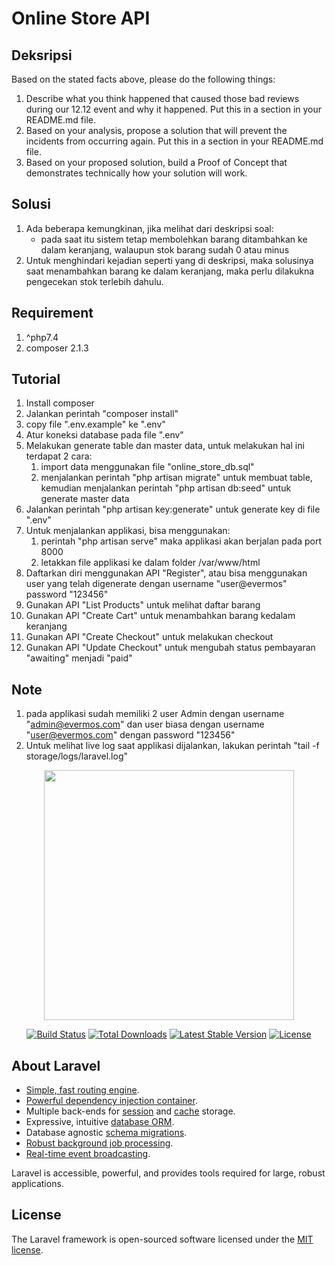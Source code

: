 # Online Store API

## Deksripsi
Based on the stated facts above, please do the following things:
1. Describe what you think happened that caused those bad reviews during our 12.12 event and why it happened. Put this in a section in
   your README.md file.
2. Based on your analysis, propose a solution that will prevent the incidents from occurring again. Put this in a section in your README.md
   file.
3. Based on your proposed solution, build a Proof of Concept that demonstrates technically how your solution will work.

## Solusi
1. Ada beberapa kemungkinan, jika melihat dari deskripsi soal:
   - pada saat itu sistem tetap membolehkan barang ditambahkan ke dalam keranjang, walaupun stok barang sudah 0 atau minus
2. Untuk menghindari kejadian seperti yang di deskripsi, maka solusinya saat menambahkan barang ke dalam keranjang, maka perlu dilakukna pengecekan stok terlebih dahulu.

## Requirement
1. ^php7.4 
2. composer 2.1.3

## Tutorial
1. Install composer
2. Jalankan perintah "composer install"
3. copy file ".env.example" ke ".env"
4. Atur koneksi database pada file ".env"
5. Melakukan generate table dan master data, untuk melakukan hal ini terdapat 2 cara:
   1. import data menggunakan file "online_store_db.sql"
   2. menjalankan perintah "php artisan migrate" untuk membuat table, kemudian menjalankan perintah "php artisan db:seed" untuk generate master data
6. Jalankan perintah "php artisan key:generate" untuk generate key di file ".env"
7. Untuk menjalankan applikasi, bisa menggunakan:
   1. perintah "php artisan serve" maka applikasi akan berjalan pada port 8000
   2. letakkan file applikasi ke dalam folder /var/www/html
8. Daftarkan diri menggunakan API "Register", atau bisa menggunakan user yang telah digenerate dengan username "user@evermos" password "123456"
9. Gunakan API "List Products" untuk melihat daftar barang
10. Gunakan API "Create Cart" untuk menambahkan barang kedalam keranjang
11. Gunakan API "Create Checkout" untuk melakukan checkout
12. Gunakan API "Update Checkout" untuk mengubah status pembayaran "awaiting" menjadi "paid"

## Note
1. pada applikasi sudah memiliki 2 user Admin dengan username "admin@evermos.com" dan user biasa dengan username "user@evermos.com" dengan password "123456"
2. Untuk melihat live log saat applikasi dijalankan, lakukan perintah "tail -f storage/logs/laravel.log"


<p align="center"><a href="https://laravel.com" target="_blank"><img src="https://raw.githubusercontent.com/laravel/art/master/logo-lockup/5%20SVG/2%20CMYK/1%20Full%20Color/laravel-logolockup-cmyk-red.svg" width="400"></a></p>

<p align="center">
<a href="https://travis-ci.org/laravel/framework"><img src="https://travis-ci.org/laravel/framework.svg" alt="Build Status"></a>
<a href="https://packagist.org/packages/laravel/framework"><img src="https://img.shields.io/packagist/dt/laravel/framework" alt="Total Downloads"></a>
<a href="https://packagist.org/packages/laravel/framework"><img src="https://img.shields.io/packagist/v/laravel/framework" alt="Latest Stable Version"></a>
<a href="https://packagist.org/packages/laravel/framework"><img src="https://img.shields.io/packagist/l/laravel/framework" alt="License"></a>
</p>

## About Laravel

- [Simple, fast routing engine](https://laravel.com/docs/routing).
- [Powerful dependency injection container](https://laravel.com/docs/container).
- Multiple back-ends for [session](https://laravel.com/docs/session) and [cache](https://laravel.com/docs/cache) storage.
- Expressive, intuitive [database ORM](https://laravel.com/docs/eloquent).
- Database agnostic [schema migrations](https://laravel.com/docs/migrations).
- [Robust background job processing](https://laravel.com/docs/queues).
- [Real-time event broadcasting](https://laravel.com/docs/broadcasting).

Laravel is accessible, powerful, and provides tools required for large, robust applications.

## License

The Laravel framework is open-sourced software licensed under the [MIT license](https://opensource.org/licenses/MIT).
